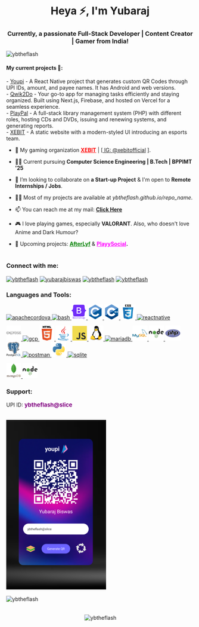 <h1 align="center">Heya ⚡, I'm Yubaraj</h1>
<h3 align="center">Currently, a passionate Full-Stack Developer | Content Creator | Gamer from India!</h3>

<p align="left"> <img src="https://komarev.com/ghpvc/?username=ybtheflash&label=Profile%20views&color=0e75b6&style=flat" alt="ybtheflash" /> </p>

<h4 align="left">My current projects 🔭:</h3>
- <a href="https://github.com/ybtheflash/youpi/releases/tag/1.0.0">Youpi</a> - A React Native project that generates custom QR Codes through UPI IDs, amount, and payee names. It has Android and web versions.<br>
- <a href="https://github.com/ybtheflash/qwik2do">Qwik2Do</a> - Your go-to app for managing tasks efficiently and staying organized. Built using Next.js, Firebase, and hosted on Vercel for a seamless experience.<br>
- <a href="https://playpal.infinityfreeapp.com/">PlayPal</a> - A full-stack library management system (PHP) with different roles, hosting CDs and DVDs, issuing and renewing systems, and generating reports.<br>
- <a href="https://xebit.pages.dev">XEBIT</a> - A static website with a modern-styled UI introducing an esports team.<br>

- 🎯 My gaming organization <a style="color:#FF0000;" href="https://xebit.pages.dev" target="_blank" rel="noreferrer noopener"><strong>XEBIT</strong></a>&nbsp;| [<a href="https://www.instagram.com/xebitofficial/" target="_blank" rel="noreferrer noopener"> IG: @xebitofficial</a> ].

- 👨‍🎓 Current pursuing **Computer Science Engineering | B.Tech | BPPIMT '25**

- 👯 I’m looking to collaborate on **a Start-up Project** & I'm open to **Remote Internships / Jobs**.

- 👨‍💻 Most of my projects are available at *ybtheflash.github.io/repo_name*.

- 📫 You can reach me at my mail: **[Click Here](mailto:ybtheflash@gmail.com)**

- 🎮 I love playing games, especially **VALORANT**. Also, who doesn't love Anime and Dark Humour?
- 🧭 Upcoming projects: <strong><a style="color:#008000;" href="https://afterlyf.app/" target="_blank" rel="noreferrer noopener">AfterLyf</a></strong> &amp; <strong><a style="color:#FF00FF;" href="https://playy.social/" target="_blank" rel="noreferrer noopener">PlayySocial</a>.</strong><br><br>

<h3 align="left">Connect with me:</h3>
<p align="left">
<a href="https://dev.to/ybtheflash" target="blank"><img align="center" src="https://raw.githubusercontent.com/rahuldkjain/github-profile-readme-generator/master/src/images/icons/Social/devto.svg" alt="ybtheflash" height="30" width="40" /></a>
<a href="https://linkedin.com/in/yubarajbiswas" target="blank"><img align="center" src="https://raw.githubusercontent.com/rahuldkjain/github-profile-readme-generator/master/src/images/icons/Social/linked-in-alt.svg" alt="yubarajbiswas" height="30" width="40" /></a>
<a href="https://instagram.com/ybtheflash" target="blank"><img align="center" src="https://raw.githubusercontent.com/rahuldkjain/github-profile-readme-generator/master/src/images/icons/Social/instagram.svg" alt="ybtheflash" height="30" width="40" /></a>
<a href="https://www.youtube.com/@ybtheflash" target="blank"><img align="center" src="https://raw.githubusercontent.com/rahuldkjain/github-profile-readme-generator/master/src/images/icons/Social/youtube.svg" alt="ybtheflash" height="30" width="40" /></a>
</p>

<h3 align="left">Languages and Tools:</h3>
<p align="left"> <a href="https://cordova.apache.org/" target="_blank" rel="noreferrer"> <img src="https://www.vectorlogo.zone/logos/apache_cordova/apache_cordova-icon.svg" alt="apachecordova" width="40" height="40"/> </a> <a href="https://www.gnu.org/software/bash/" target="_blank" rel="noreferrer"> <img src="https://www.vectorlogo.zone/logos/gnu_bash/gnu_bash-icon.svg" alt="bash" width="40" height="40"/> </a> <a href="https://getbootstrap.com" target="_blank" rel="noreferrer"> <img src="https://raw.githubusercontent.com/devicons/devicon/master/icons/bootstrap/bootstrap-plain-wordmark.svg" alt="bootstrap" width="40" height="40"/> </a> <a href="https://www.cprogramming.com/" target="_blank" rel="noreferrer"> <img src="https://raw.githubusercontent.com/devicons/devicon/master/icons/c/c-original.svg" alt="c" width="40" height="40"/> </a> <a href="https://www.w3schools.com/cpp/" target="_blank" rel="noreferrer"> <img src="https://raw.githubusercontent.com/devicons/devicon/master/icons/cplusplus/cplusplus-original.svg" alt="cplusplus" width="40" height="40"/> </a> <a href="https://www.w3schools.com/css/" target="_blank" rel="noreferrer"> <img src="https://raw.githubusercontent.com/devicons/devicon/master/icons/css3/css3-original-wordmark.svg" alt="css3" width="40" height="40"/> </a> <a href="https://reactnative.dev/" target="_blank" rel="noreferrer"> <img src="https://reactnative.dev/img/header_logo.svg" alt="reactnative" width="40" height="40"/> </a> </p> <a href="https://expressjs.com" target="_blank" rel="noreferrer"> <img src="https://raw.githubusercontent.com/devicons/devicon/master/icons/express/express-original-wordmark.svg" alt="express" width="40" height="40"/> </a> <a href="https://cloud.google.com" target="_blank" rel="noreferrer"> <img src="https://www.vectorlogo.zone/logos/google_cloud/google_cloud-icon.svg" alt="gcp" width="40" height="40"/> </a> <a href="https://www.w3.org/html/" target="_blank" rel="noreferrer"> <img src="https://raw.githubusercontent.com/devicons/devicon/master/icons/html5/html5-original-wordmark.svg" alt="html5" width="40" height="40"/> </a> <a href="https://www.java.com" target="_blank" rel="noreferrer"> <img src="https://raw.githubusercontent.com/devicons/devicon/master/icons/java/java-original.svg" alt="java" width="40" height="40"/> </a> <a href="https://developer.mozilla.org/en-US/docs/Web/JavaScript" target="_blank" rel="noreferrer"> <img src="https://raw.githubusercontent.com/devicons/devicon/master/icons/javascript/javascript-original.svg" alt="javascript" width="40" height="40"/> </a> <a href="https://www.linux.org/" target="_blank" rel="noreferrer"> <img src="https://raw.githubusercontent.com/devicons/devicon/master/icons/linux/linux-original.svg" alt="linux" width="40" height="40"/> </a> <a href="https://mariadb.org/" target="_blank" rel="noreferrer"> <img src="https://www.vectorlogo.zone/logos/mariadb/mariadb-icon.svg" alt="mariadb" width="40" height="40"/> </a> <a href="https://www.mysql.com/" target="_blank" rel="noreferrer"> <img src="https://raw.githubusercontent.com/devicons/devicon/master/icons/mysql/mysql-original-wordmark.svg" alt="mysql" width="40" height="40"/> </a> <a href="https://nodejs.org" target="_blank" rel="noreferrer"> <img src="https://raw.githubusercontent.com/devicons/devicon/master/icons/nodejs/nodejs-original-wordmark.svg" alt="nodejs" width="40" height="40"/> </a> <a href="https://www.php.net" target="_blank" rel="noreferrer"> <img src="https://raw.githubusercontent.com/devicons/devicon/master/icons/php/php-original.svg" alt="php" width="40" height="40"/> </a> <a href="https://www.postgresql.org" target="_blank" rel="noreferrer"> <img src="https://raw.githubusercontent.com/devicons/devicon/master/icons/postgresql/postgresql-original-wordmark.svg" alt="postgresql" width="40" height="40"/> </a> <a href="https://postman.com" target="_blank" rel="noreferrer"> <img src="https://www.vectorlogo.zone/logos/getpostman/getpostman-icon.svg" alt="postman" width="40" height="40"/> </a> <a href="https://www.python.org" target="_blank" rel="noreferrer"> <img src="https://raw.githubusercontent.com/devicons/devicon/master/icons/python/python-original.svg" alt="python" width="40" height="40"/> </a> <a href="https://www.sqlite.org/" target="_blank" rel="noreferrer"> <img src="https://www.vectorlogo.zone/logos/sqlite/sqlite-icon.svg" alt="sqlite" width="40" height="40"/> </a> </p> <p align="left"> <a href="https://www.mongodb.com/" target="_blank" rel="noreferrer"> <img src="https://raw.githubusercontent.com/devicons/devicon/master/icons/mongodb/mongodb-original-wordmark.svg" alt="mongodb" width="40" height="40"/> </a> <a href="https://nodejs.org" target="_blank" rel="noreferrer"> <img src="https://raw.githubusercontent.com/devicons/devicon/master/icons/nodejs/nodejs-original-wordmark.svg" alt="nodejs" width="40" height="40"/> </a> </p>

<h3 align="left">Support:</h3>
<p><span>UPI ID:&nbsp;</span><strong style="color:#800080;font-size:0.9375rem;">ybtheflash@slice&nbsp;</strong></p><br><img src="https://raw.githubusercontent.com/ybtheflash/ybtheflash/main/youpi.png" alt="UPI QR Code" width="268" height="454"/>
<p><a href="https://www.buymeacoffee.com/ybtheflash"> <img align="left" src="https://cdn.buymeacoffee.com/buttons/v2/default-yellow.png" height="50" width="210" alt="ybtheflash" /></a></p><br><br>

<p><img align="center" src="https://github-readme-stats.vercel.app/api/top-langs?username=ybtheflash&show_icons=true&locale=en&layout=compact" alt="ybtheflash" /></p>
